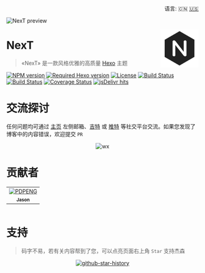 <div align="right">
  语言:
  🇨🇳
  <a title="英语" href="/EN.md">🇺🇸</a>
</div>

![NexT preview](https://user-images.githubusercontent.com/86602255/168462893-5f44e151-8051-46c9-849e-eb90e3dc6a02.png)

<a title="NexT website" href="https://theme-next.js.org"><img align="right" alt="NexT logo" width="100" height="100" src="https://raw.githubusercontent.com/next-theme/hexo-theme-next/master/source/images/logo.svg"></a>

# NexT

> «NexT» 是一款风格优雅的高质量 [Hexo](https://hexo.io/zh-cn) 主题

[![NPM version](https://img.shields.io/npm/v/hexo-theme-next?color=red&logo=npm&style=flat-square)](https://www.npmjs.com/package/hexo-theme-next)
[![Required Hexo version](https://img.shields.io/badge/hexo-%3E=5.3.0-blue?style=flat-square&logo=hexo)](https://hexo.io/zh-cn)
[![License](https://img.shields.io/badge/license-%20GPL-orange?style=flat-square&logo=gnu)](https://github.com/PDPENG/pdpeng.github.io/blob/master/LICENSE)
[![Build Status](https://img.shields.io/github/workflow/status/next-theme/hexo-theme-next/Linter?label=test&logo=github&style=flat-square)](https://github.com/PDPENG/pdpeng.github.io/actions)
[![Build Status](https://img.shields.io/github/workflow/status/next-theme/hexo-theme-next/Tester?logo=github&style=flat-square)](https://github.com/PDPENG/pdpeng.github.io/actions)
[![Coverage Status](https://img.shields.io/coveralls/github/next-theme/hexo-theme-next?logo=coveralls&style=flat-square)](https://coveralls.io/github/next-theme/hexo-theme-next)
[![jsDelivr hits](https://img.shields.io/jsdelivr/npm/hm/hexo-theme-next?logo=jsdelivr&logoColor=white&style=flat-square)](https://www.jsdelivr.com/package/npm/hexo-theme-next)

# 交流探讨

任何问题均可通过 [主页](https://github.com/PDPENG) 左侧邮箱、[吉特](https://gitter.im/Blog-Jason/community) 或 [推特](https://twitter.com/jasoni996) 等社交平台交流。如果您发现了博客中的内容错误，欢迎提交 `PR`

<div align="center">
<img src="https://user-images.githubusercontent.com/86602255/166093155-d03ac762-59f5-4b91-92a2-995546c61f55.png" alt="wx" width="280">
</div>

# 贡献者

<!-- readme: collaborators,contributors -start -->
<table>
<tr>
    <td align="center">
        <a href="https://github.com/PDPENG">
            <img src="https://avatars.githubusercontent.com/u/86602255?v=4" width="100;" alt="PDPENG"/>
            <br />
            <sub><b>Jason</b></sub>
        </a>
    </td></tr>
</table>
<!-- readme: collaborators,contributors -end -->

<!-- readme: bots -start -->
<table>
</table>
<!-- readme: bots -end -->

# 支持

> 码字不易，若有关内容帮到了您，可以点亮页面右上角 `Star` 支持杰森

<div align="center">
  <a href="https://blog.csdn.net/m0_51269961"><img src="https://api.star-history.com/svg?repos=PDPENG/pdpeng.github.io&type=Date" alt="github-star-history"></a>
</div>
